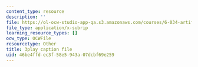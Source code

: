 ```yaml
---
content_type: resource
description: ''
file: https://ol-ocw-studio-app-qa.s3.amazonaws.com/courses/6-034-artificial-intelligence-fall-2010/46be4ffdec3f58e5943a07dcbf69e259_JMrFgnqSS0w.vtt
file_type: application/x-subrip
learning_resource_types: []
ocw_type: OCWFile
resourcetype: Other
title: 3play caption file
uid: 46be4ffd-ec3f-58e5-943a-07dcbf69e259
---
```

